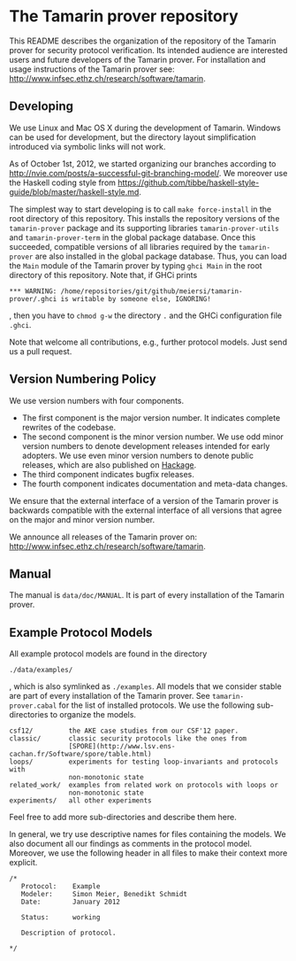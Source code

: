 The Tamarin prover repository
=============================

This README describes the organization of the repository of the Tamarin prover
for security protocol verification. Its intended audience are interested
users and future developers of the Tamarin prover. For installation
and usage instructions of the Tamarin prover see:
http://www.infsec.ethz.ch/research/software/tamarin.

Developing
----------

We use Linux and Mac OS X during the development of Tamarin. Windows can be
used for development, but the directory layout simplification introduced via
symbolic links will not work.

As of October 1st, 2012, we started organizing our branches according to
http://nvie.com/posts/a-successful-git-branching-model/.
We moreover use the Haskell coding style from
https://github.com/tibbe/haskell-style-guide/blob/master/haskell-style.md.

The simplest way to start developing is to call `make force-install` in the
root directory of this repository. This installs the repository versions of
the `tamarin-prover` package and its supporting libraries
`tamarin-prover-utils` and `tamarin-prover-term` in the global package
database. Once this succeeded, compatible versions of all libraries required
by the `tamarin-prover` are also installed in the global package database.
Thus, you can load the `Main` module of the Tamarin prover by typing `ghci
Main` in the root directory of this repository. Note that, if GHCi prints

~~~~
*** WARNING: /home/repositories/git/github/meiersi/tamarin-prover/.ghci is writable by someone else, IGNORING!
~~~~

, then you have to `chmod g-w` the directory `.` and the GHCi configuration
file `.ghci`.

Note that welcome all contributions, e.g., further protocol models. Just send
us a pull request.


Version Numbering Policy
-----------------------

We use version numbers with four components.

 - The first component is the major version number. It indicates complete
   rewrites of the codebase.
 - The second component is the minor version number. We use odd minor version
   numbers to denote development releases intended for early adopters. We use
   even minor version numbers to denote public releases, which are also
   published on [Hackage](http://hackage.haskell.org/package/tamarin-prover).
 - The third component indicates bugfix releases.
 - The fourth component indicates documentation and meta-data changes.

We ensure that the external interface of a version of the Tamarin prover is backwards
compatible with the external interface of all versions that agree on the major
and minor version number.

We announce all releases of the Tamarin prover on:
http://www.infsec.ethz.ch/research/software/tamarin.


Manual
------

The manual is `data/doc/MANUAL`. It is part of every installation of the
Tamarin prover.


Example Protocol Models
-----------------------

All example protocol models are found in the directory

    ./data/examples/

, which is also symlinked as `./examples`. All models that we consider stable
are part of every installation of the Tamarin prover. See
`tamarin-prover.cabal` for the list of installed protocols. We use the
following sub-directories to organize the models.

~~~~
csf12/         the AKE case studies from our CSF'12 paper.
classic/       classic security protocols like the ones from
               [SPORE](http://www.lsv.ens-cachan.fr/Software/spore/table.html)
loops/         experiments for testing loop-invariants and protocols with
               non-monotonic state
related_work/  examples from related work on protocols with loops or
               non-monotonic state
experiments/   all other experiments
~~~~

Feel free to add more sub-directories and describe them here.

In general, we try use descriptive names for files containing the models. We
also document all our findings as comments in the protocol model.  Moreover,
we use the following header in all files to make their context more explicit.

~~~~
/*
   Protocol:    Example
   Modeler:     Simon Meier, Benedikt Schmidt
   Date:        January 2012

   Status:      working

   Description of protocol.

*/
~~~~
